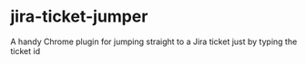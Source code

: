 # jira-ticket-jumper
A handy Chrome plugin for jumping straight to a Jira ticket just by typing the ticket id
